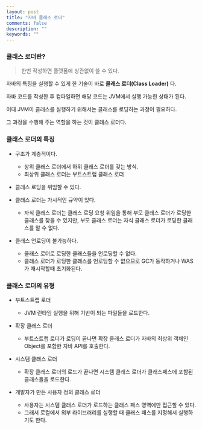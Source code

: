 ```yaml
---
layout: post
title: "자바 클래스 로더"
comments: false
description: ""
keywords: ""
---
```


### 클래스 로더란?

> 한번 작성하면 플랫폼에 상관없이 쓸 수 있다.

자바의 특징을 실행할 수 있게 한 기술이 바로 **클래스 로더(Class Loader)** 다.

자바 코드를 작성한 후 컴파일하면 해당 코드는 JVM에서 실행 가능한 상태가 된다.

이때 JVM이 클래스를 실행하기 위해서는 클래스를 로딩하는 과정이 필요하다.

그 과정을 수행해 주는 역할을 하는 것이 클래스 로더다.


### 클래스 로더의 특징
- 구조가 계층적이다.
  - 상위 클래스 로더에서 하위 클래스 로더를 갖는 방식.
  - 최상위 클래스 로더는 부트스트랩 클래스 로더

- 클래스 로딩을 위임할 수 있다.

- 클래스 로더는 가시적인 규약이 있다.
  - 자식 클래스 로더는 클래스 로딩 요청 위임을 통해 부모 클래스 로더가 로딩한 클래스를 찾을 수 있지만, 부모 클래스 로더는 자식 클래스 로더가 로딩한 클래스를 알 수 없다.

- 클래스 언로딩이 불가능하다.
  - 클래스 로더로 로딩한 클래스들을 언로딩할 수 없다.
  - 클래스 로더가 로딩한 클래스를 언로딩할 수 없으므로 GC가 동작하거나 WAS가 재시작할때 초기화된다.


### 클래스 로더의 유형
- 부트스트랩 로더
  - JVM 런타임 실행을 위해 기반이 되는 파일들을 로드한다.

- 확장 클래스 로더
  - 부트스트랩 로더가 로딩이 끝나면 확장 클래스 로더가 자바의 최상위 객체인 Object를 포함한 자바 API를 호출한다.

- 시스템 클래스 로더
  - 확장 클래스 로더의 로드가 끝나면 시스템 클래스 로더가 클래스패스에 포함된 클래스들을 로드한다.

- 개발자가 만든 사용자 정의 클래스 로더
  - 사용자는 시스템 클래스 로더가 로드하는 클래스 패스 영역에만 접근할 수 있다.
  - 그래서 로컬에서 외부 라이브러리를 실행할 때 클래스 패스를 지정해서 실행하기도 한다.

  
